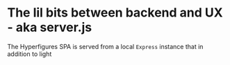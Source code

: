 # The lil bits between backend and UX - aka server.js

The Hyperfigures SPA is served from a local `Express` instance that in addition to light 


